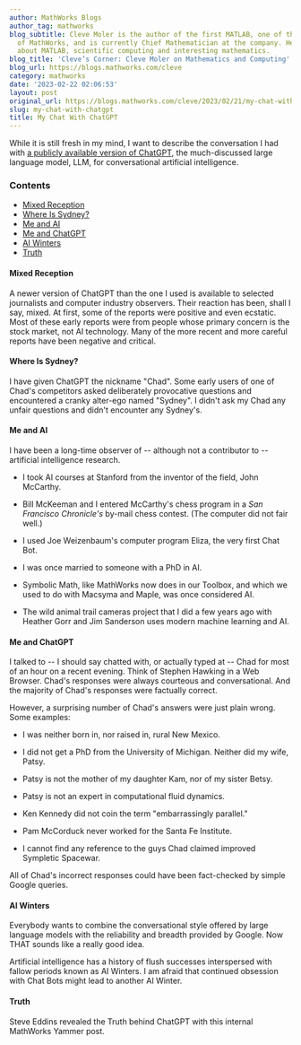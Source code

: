 ```yaml
---
author: MathWorks Blogs
author_tag: mathworks
blog_subtitle: Cleve Moler is the author of the first MATLAB, one of the founders
  of MathWorks, and is currently Chief Mathematician at the company. He writes here
  about MATLAB, scientific computing and interesting mathematics.
blog_title: 'Cleve’s Corner: Cleve Moler on Mathematics and Computing'
blog_url: https://blogs.mathworks.com/cleve
category: mathworks
date: '2023-02-22 02:06:53'
layout: post
original_url: https://blogs.mathworks.com/cleve/2023/02/21/my-chat-with-chatgpt/?s_tid=feedtopost
slug: my-chat-with-chatgpt
title: My Chat With ChatGPT
---
```


<div class="content"><!--introduction--><p>While it is still fresh in my mind, I want to describe the conversation I had with <a href="https://openai.com/blog/chatgpt/">a publicly available version of ChatGPT</a>, the much-discussed large language model, LLM, for conversational artificial intelligence.</p>
<!--/introduction--><h3>Contents</h3><div><ul><li><a href="https://feeds.feedburner.com/mathworks/moler#5c070bbf-dca9-48a1-8be7-ac106737302f">Mixed Reception</a></li><li><a href="https://feeds.feedburner.com/mathworks/moler#6bc024ea-c1ab-40ea-b7de-687748c50bc9">Where Is Sydney?</a></li><li><a href="https://feeds.feedburner.com/mathworks/moler#bfe0d37b-cc5a-4998-9d8d-f16c425327f8">Me and AI</a></li><li><a href="https://feeds.feedburner.com/mathworks/moler#d44eee64-c400-46cb-ae9e-b18066fe1fb8">Me and ChatGPT</a></li><li><a href="https://feeds.feedburner.com/mathworks/moler#3fca7af1-1ac0-4481-8135-c47e5a3db750">AI Winters</a></li><li><a href="https://feeds.feedburner.com/mathworks/moler#ecb671af-be78-4da3-b321-d89f60308ce3">Truth</a></li></ul></div>
<h4>Mixed Reception<a name="5c070bbf-dca9-48a1-8be7-ac106737302f"></a></h4><p>A newer version of ChatGPT than the one I used is available to selected journalists and computer industry observers. Their reaction has been, shall I say, mixed. At first, some of the reports were positive and even ecstatic. Most of these early reports were from people whose primary concern is the stock market, not AI technology. Many of the more recent and more careful reports have been negative and critical.</p>
<h4>Where Is Sydney?<a name="6bc024ea-c1ab-40ea-b7de-687748c50bc9"></a></h4><p>I have given ChatGPT the nickname "Chad". Some early users of one of Chad's competitors asked deliberately provocative questions and encountered a cranky alter-ego named "Sydney".  I didn't ask my Chad any unfair questions and didn't encounter any Sydney's.</p>
<h4>Me and AI<a name="bfe0d37b-cc5a-4998-9d8d-f16c425327f8"></a></h4><p>I have been a long-time observer of -- although not a contributor to -- artificial intelligence research.</p>
<div><ul><li>I took AI courses at Stanford from the inventor of   the field, John McCarthy.</li></ul></div>
<div><ul><li>Bill McKeeman and I entered McCarthy's chess program in   a <i>San Francisco Chronicle's</i> by-mail chess contest.   (The computer did not fair well.)</li></ul></div>
<div><ul><li>I used Joe Weizenbaum's computer program Eliza,   the very first Chat Bot.</li></ul></div>
<div><ul><li>I was once married to someone with a PhD in AI.</li></ul></div>
<div><ul><li>Symbolic Math, like MathWorks now does in our Toolbox, and which   we used to do with Macsyma and Maple, was once considered AI.</li></ul></div>
<div><ul><li>The wild animal trail cameras project that I did a few years ago with   Heather Gorr and Jim Sanderson uses modern machine learning and AI.</li></ul></div>
<h4>Me and ChatGPT<a name="d44eee64-c400-46cb-ae9e-b18066fe1fb8"></a></h4><p>I talked to -- I should say chatted with, or actually typed at -- Chad for most of an hour on a recent evening. Think of Stephen Hawking in a Web Browser. Chad's responses were always courteous and conversational. And the majority of Chad's responses were factually correct.</p>
<p>However, a surprising number of Chad's answers were just plain wrong. Some examples:</p>
<div><ul><li>I was neither born in, nor raised in, rural New Mexico.</li></ul></div>
<div><ul><li>I did not get a PhD from the University of Michigan.   Neither did my wife, Patsy.</li></ul></div>
<div><ul><li>Patsy is not the mother of my daughter Kam,   nor of my sister Betsy.</li></ul></div>
<div><ul><li>Patsy is not an expert in   computational fluid dynamics.</li></ul></div>
<div><ul><li>Ken Kennedy did not coin the term "embarrassingly parallel."</li></ul></div>
<div><ul><li>Pam McCorduck never worked for the Santa Fe Institute.</li></ul></div>
<div><ul><li>I cannot find any reference to the guys Chad claimed   improved Sympletic Spacewar.</li></ul></div>
<p>All of Chad's incorrect responses could have been fact-checked by simple Google queries.</p>
<h4>AI Winters<a name="3fca7af1-1ac0-4481-8135-c47e5a3db750"></a></h4><p>Everybody wants to combine the conversational style offered by large language models with the reliability and breadth provided by Google.  Now THAT sounds like a really good idea.</p>
<p>Artificial intelligence has a history of flush successes interspersed with fallow periods known as AI Winters.  I am afraid that continued obsession with Chat Bots might lead to another AI Winter.</p>
<h4>Truth<a name="ecb671af-be78-4da3-b321-d89f60308ce3"></a></h4><p>Steve Eddins revealed the Truth behind ChatGPT with this internal MathWorks Yammer post.</p>
<p><img alt="" hspace="5" src="http://blogs.mathworks.com/cleve/files/ChatGPT_truth.jpg" vspace="5" /> </p>
<!-- 
    function grabCode_49d101acd4414820a4f6fe4b080b1113() {
        // Remember the title so we can use it in the new page
        title = document.title;

        // Break up these strings so that their presence
        // in the Javascript doesn't mess up the search for
        // the MATLAB code.
        t1='49d101acd4414820a4f6fe4b080b1113 ' + '##### ' + 'SOURCE BEGIN' + ' #####';
        t2='##### ' + 'SOURCE END' + ' #####' + ' 49d101acd4414820a4f6fe4b080b1113';
    
        b=document.getElementsByTagName('body')[0];
        i1=b.innerHTML.indexOf(t1)+t1.length;
        i2=b.innerHTML.indexOf(t2);
 
        code_string = b.innerHTML.substring(i1, i2);
        code_string = code_string.replace(/REPLACE_WITH_DASH_DASH/g,'--');

        // Use /x3C/g instead of the less-than character to avoid errors 
        // in the XML parser.
        // Use '\x26#60;' instead of '<' so that the XML parser
        // doesn't go ahead and substitute the less-than character. 
        code_string = code_string.replace(/\x3C/g, '\x26#60;');

        copyright = 'Copyright 2023 The MathWorks, Inc.';

        w = window.open();
        d = w.document;
        d.write('<pre>\n');
        d.write(code_string);

        // Add copyright line at the bottom if specified.
        if (copyright.length > 0) {
            d.writeln('');
            d.writeln('%%');
            if (copyright.length > 0) {
                d.writeln('% _' + copyright + '_');
            }
        }

        d.write('</pre>\n');

        d.title = title + ' (MATLAB code)';
        d.close();
    }   
     --><p style="text-align: right; font-size: xx-small; font-weight: lighter; font-style: italic; color: gray;"><br /><a href=""><span style="font-size: x-small; font-style: italic;">Get 
      the MATLAB code <noscript>(requires JavaScript)</noscript></span></a><br /><br />
      Published with MATLAB&reg; R2023a<br /></p>
</div>
<!--
49d101acd4414820a4f6fe4b080b1113 ##### SOURCE BEGIN #####
%% My Chat with ChatGPT
% While it is still fresh in my mind, I want to describe the conversation
% I had with
% <https://openai.com/blog/chatgpt/ 
% a publicly available version of ChatGPT>, the much-discussed
% large language model, LLM, for conversational artificial intelligence.

%% Mixed Reception
% A newer version of ChatGPT than the one I used is
% available to selected journalists and computer industry observers.
% Their reaction has been, shall I say, mixed.
% At first, some of the reports were positive and even ecstatic.
% Most of these early reports were from people whose primary concern
% is the stock market, not AI technology. Many of the more recent and
% more careful reports have been negative and critical.

%% Where Is Sydney?
% I have given ChatGPT the nickname "Chad".
% Some early users of one of Chad's competitors asked
% deliberately provocative questions and encountered a cranky alter-ego
% named "Sydney".  I didn't ask my Chad any unfair questions and 
% didn't encounter any Sydney's. 

%% Me and AI
% I have been a long-time observer of REPLACE_WITH_DASH_DASH although not a contributor to REPLACE_WITH_DASH_DASH
% artificial intelligence research.
%
% * I took AI courses at Stanford from the inventor of 
%   the field, John McCarthy.
%
% * Bill McKeeman and I entered McCarthy's chess program in
%   a _San Francisco Chronicle's_ by-mail chess contest.
%   (The computer did not fair well.)
%
% * I used Joe Weizenbaum's computer program Eliza, 
%   the very first Chat Bot. 
%
% * I was once married to someone with a PhD in AI.
% 
% * Symbolic Math, like MathWorks now does in our Toolbox, and which
%   we used to do with Macsyma and Maple, was once considered AI.
%
% * The wild animal trail cameras project that I did a few years ago with
%   Heather Gorr and Jim Sanderson uses modern machine learning and AI.

%% Me and ChatGPT
% I talked to REPLACE_WITH_DASH_DASH I should say chatted with, or actually typed at REPLACE_WITH_DASH_DASH
% Chad for most of an hour on a recent evening.
% Think of Stephen Hawking in a Web Browser.
% Chad's responses were always courteous and conversational.
% And the majority of Chad's responses were factually correct.
% 
% However, a surprising number of Chad's answers were just plain wrong.
% Some examples:
%
% * I was neither born in, nor raised in, rural New Mexico. 
%
% * I did not get a PhD from the University of Michigan.
%   Neither did my wife, Patsy. 
% 
% * Patsy is not the mother of my daughter Kam, 
%   nor of my sister Betsy.
% 
% * Patsy is not an expert in
%   computational fluid dynamics.
%
% * Ken Kennedy did not coin the term "embarrassingly parallel."
%
% * Pam McCorduck never worked for the Santa Fe Institute.
%
% * I cannot find any reference to the guys Chad claimed
%   improved Sympletic Spacewar.
%
% All of Chad's incorrect responses could have been fact-checked
% by simple Google queries.  

%% AI Winters
% Everybody wants to combine the conversational style offered by
% large language models with the reliability and breadth provided
% by Google.  Now THAT sounds like a really good idea.
% 
% Artificial intelligence has a history of flush successes interspersed
% with fallow periods known as AI Winters.  I am afraid that
% continued obsession with Chat Bots might lead to another AI Winter.

%% Truth
% Steve Eddins revealed the Truth behind ChatGPT with this internal
% MathWorks Yammer post.
%
% <<ChatGPT_truth.jpg>>
##### SOURCE END ##### 49d101acd4414820a4f6fe4b080b1113
-->